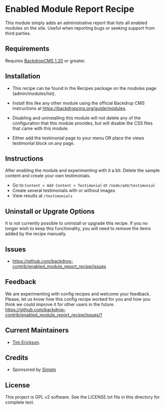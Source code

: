 Enabled Module Report Recipe
============================

This module simply adds an administrative report that lists all enabled
modules on the site. Useful when reporting bugs or seeking support
from third parties. 


Requirements
------------

Requires [BackdropCMS 1.20](https://github.com/backdrop/backdrop/releases/tag/1.20.0) or greater.

Installation
------------

- This recipe can be found in the Recipes package on the modules 
  page (admin/modules/list).

- Install this like any other module using the official Backdrop CMS 
  instructions at https://backdropcms.org/guide/modules.

- Disabling and uninstalling this module will not delete any of the 
  configuration that this module provides, but will disable the CSS
  files that came with this module. 

- Either add the testimonial page to your menu OR place the views 
  testimonial block on any page. 

Instructions
------------

After enabling the module and experimenting with it a bit. Delete
the sample content and create your own testimonials.

- Go to `Content > Add Content > Testimonial` or `/node/add/testimonial`
- Create several testimonials with or without images
- View results at `/testimonials`

Uninstall or Upgrate Options
----------------------------

It is not currently possible to uninstall or upgrade this recipe.
If you no longer wish to keep this functionality, you will need 
to remove the items added by the recipe manually.

Issues
------

- https://github.com/backdrop-contrib/enabled_module_report_recipe/issues

Feedback
--------

We are experimenting with config recipes and welcome your feedback. Please, let us know how this config recipe worked for you and how you think we could improve it for other users in the future. https://github.com/backdrop-contrib/enabled_module_report_recipe/issues/1


Current Maintainers
-------------------

- [Tim Erickson](https://github.com/stpaultim).

Credits
-------

- Sponsored by [Simplo](https://www.simplo.site)

License
-------

This project is GPL v2 software. 
See the LICENSE.txt file in this directory for complete text.
